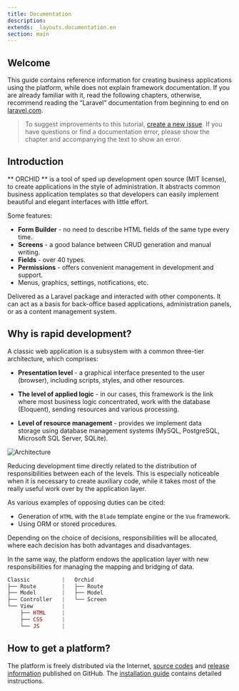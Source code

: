 ```yaml
---
title: Documentation
description: 
extends: _layouts.documentation.en
section: main
---
```


## Welcome

This guide contains reference information for creating business applications using the platform, while
does not explain framework documentation. If you are already familiar with it, read the following chapters, otherwise,
recommend reading the “Laravel” documentation from beginning to end on [laravel.com](http://laravel.com).

> To suggest improvements to this tutorial, [create a new issue](https://github.com/orchidsoftware/orchid.software/issues).
If you have questions or find a documentation error, please show the chapter and accompanying the text to show an error.

## Introduction

** ORCHID ** is a tool of sped up development open source (MIT license), to create applications in the style of administration. It abstracts common business application templates so that developers can easily implement beautiful and elegant interfaces with little effort.

Some features:

- **Form Builder** - no need to describe HTML fields of the same type every time.
- **Screens** - a good balance between CRUD generation and manual writing.
- **Fields** - over 40 types.
- **Permissions** - offers convenient management in development and support.
- Menus, graphics, settings, notifications, etc.


Delivered as a Laravel package and interacted with other components. It can act as a basis for back-office based applications, administration panels, or as a content management system.

## Why is rapid development?

A classic web application is a subsystem with a common three-tier architecture, which comprises:

- **Presentation level** - a graphical interface presented to the user (browser), including scripts, styles, and other resources.

- **The level of applied logic** - in our cases, this framework is the link where most business logic concentrated, work with the database (Eloquent), sending resources and various processing.

- **Level of resource management** - provides we implement data storage using database management systems (MySQL, PostgreSQL, Microsoft SQL Server, SQLite).

 
![Architecture](https://orchid.software/assets/img/scheme/architecture.jpg)

Reducing development time directly related to the distribution of responsibilities between each of the levels. This is especially noticeable when it is necessary to create auxiliary code, while it takes most of the really useful work over by the application layer.

As various examples of opposing duties can be cited:
- Generation of `HTML` with the `Blade` template engine or the `Vue` framework.
- Using ORM or stored procedures.

Depending on the choice of decisions, responsibilities will be allocated, where each decision has both advantages and disadvantages.

In the same way, the platform endows the application layer with new responsibilities for managing the mapping and bridging of data.

```php
Classic          |   Orchid
├── Route        |   ├── Route   
├── Model        |   ├── Model 
├── Controller   |   └── Screen
└── View         |
    ├── HTML     |
    ├── CSS      |
    └── JS       |
```

## How to get a platform?

The platform is freely distributed via the Internet, [source codes](https://github.com/orchidsoftware/platform) and [release information](https://github.com/orchidsoftware/platform/releases) published on GitHub. The [installation guide](/en/docs/installation/) contains detailed instructions.
